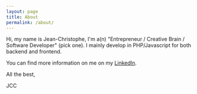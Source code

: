 ```yaml
---
layout: page
title: About
permalink: /about/
---
```


Hi, my name is Jean-Christophe, I'm a(n) "Entrepreneur / Creative Brain / Software Developer" (pick one). I mainly develop in PHP/Javascript for both backend and frontend.

You can find more information on me on my [LinkedIn](https://www.linkedin.com/in/totophe).

All the best,

JCC
